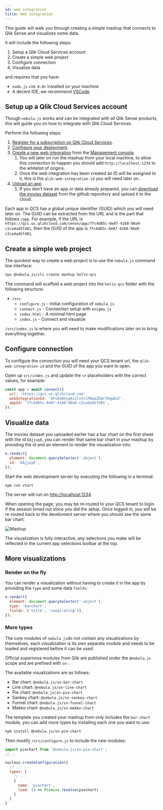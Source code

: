 ```yaml
---
id: web-integration
title: Web integration
---
```


This guide will walk you through creating a simple mashup that connects to Qlik Sense and visualizes some data.

It will include the following steps:

1. Setup a Qlik Cloud Services account
1. Create a simple web project
1. Configure connection
1. Visualize data

and requires that you have:

- `node.js` `v10.0.0+` installed on your machine
- A decent IDE, we recommend [VSCode](https://code.visualstudio.com/).

## Setup up a Qlik Cloud Services account

Though `nebula.js` works and can be integrated with all Qlik Sense products, this will guide you on how to integrate with Qlik Cloud Services.

Perform the following steps:

1. [Register for a subscription on Qlik Cloud Services](https://help.qlik.com/en-US/cloud-services/Subsystems/Hub/Content/Sense_Hub/Introduction/qcs-register.htm).
1. [Configure your deployment](https://help.qlik.com/en-US/cloud-services/Subsystems/Hub/Content/Sense_Hub/Introduction/qcs-tenant-domain.htm).
1. [Create a new web integration](https://help.qlik.com/en-US/cloud-services/Subsystems/Hub/Content/Sense_Hub/Admin/mc-adminster-web-integrations.htm) from the [Management console](https://help.qlik.com/en-US/cloud-services/Subsystems/Hub/Content/Sense_Hub/Admin/management-console.htm).
   1. You will later on run the mashup from your local machine, to allow this connection to happen you should add `http://localhost:1234` to the whitelist of origins.
   1. Once the web integration has been created an ID will be assigned to it, this is the `qlik-web-integration-id` you will need later on.
1. [Upload an app](https://help.qlik.com/en-US/cloud-services/Subsystems/Hub/Content/Sense_Hub/Apps/create-app-cloud-hub.htm)
   1. If you don't have an app or data already prepared, you can [download the movies dataset](https://github.com/qlik-oss/nebula.js/raw/master/data/apps/the_movies.qvf) from the github repository and upload it to the cloud.

Each app in QCS has a global unique identifier (GUID) which you will need later on.
The GUID can be extracted from the URL and is the part that follows `/app`. For example, if the URL is `https://qcs.us.qlikcloud.com/sense/app/7fc4d85c-0e07-4160-90a9-c2ca4a45fd81`, then the GUID of the app is `7fc4d85c-0e07-4160-90a9-c2ca4a45fd81`.

## Create a simple web project

The quickest way to create a web project is to use the `nebula.js` command line interface:

```bash
npx @nebula.js/cli create mashup hello-qcs
```

The command will scaffold a web project into the `hello-qcs` folder with the following structure:

- `/src`
  - `configure.js` - Initial configuration of `nebula.js`
  - `connect.js` - Connection setup with `enigma.js`
  - `index.html` - A minimal html page
  - `index.js` - Connect and visualize

`/src/index.js` is where you will need to make modifications later on to bring everything together.

## Configure connection

To configure the connection you will need your QCS tenant url, the `qlik-web-integration-id` and the GUID of the app you want to open.

Open up `src/index.js` and update the `<>` placeholders with the correct values, for example:

```js
const app = await connect({
  url: 'https://qcs.us.qlikcloud.com',
  webIntegrationId: '8Ys9sBVyq6i2lxtclPWaaZhQr7OgwKaT',
  appId: '7fc4d85c-0e07-4160-90a9-c2ca4a45fd81',
});
```

## Visualize data

The movies dataset you uploaded earlier has a bar chart on the first sheet with the id `EAjjuyE`, you can render that same bar chart in your mashup by providing the id and an element to render the visualization into:

```js
n.render({
  element: document.querySelector('.object'),
  id: 'EAjjuyE',
});
```

Start the web development server by executing the following in a terminal:

```
npm run start
```

The server will run on [http://localhost:1234](http://localhost:1234).

When opening the page, you may be re-routed to your QCS tenant to login if the session timed out since you did the setup. Once logged in, you will be re-routed back to the develoment server where you should see the same bar chart:

![Mashup](assets/mashup-sample.png)

The visualization is fully interactive, any selections you make will be reflected in the current app selections toolbar at the top.

## More visualizations

### Render on the fly

You can render a visualization without having to create it in the app by providing the `type` and some data `fields`:

```js
n.render({
  element: document.querySelector('.object'),
  type: 'barchart',
  fields: ['title', '=avg(rating')],
});
```

### More types

The core modules of `nebula.js`do not contain any visualizations by themselves, each visualization is its own separate module and needs to be loaded and registered before it can be used.

Official supernova modules from Qlik are published under the `@nebula.js` scope and are prefixed with `sn-`.

The available visualizations are as follows:

- Bar chart: `@nebula.js/sn-bar-chart`
- Line chart: `@nebula.js/sn-line-chart`
- Pie chart: `@nebula.js/sn-pie-chart`
- Sankey chart: `@nebula.js/sn-sankey-chart`
- Funnel chart: `@nebula.js/sn-funnel-chart`
- Mekko chart: `@nebula.js/sn-mekko-chart`

The template you created your mashup from only includes the `bar-chart` module, you can add more types by installing each one you want to use:

```bash
npm install @nebula.js/sn-pie-chart
```

Then modify `/src/configure.js` to include the new modules:

```js
import piechart from '@nebula.js/sn-pie-chart';
//...

nucleus.createConfiguration({
  // ...
  types: [
    // ...
    {
      name: 'piechart',
      load: () => Promise.resolve(piechart)
    }
  ]
}
```
